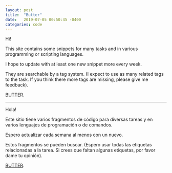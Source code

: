 ```yaml
---
layout: post
title:  "Butter"
date:   2019-07-05 00:50:45 -0400
categories: code
---
```


Hi!

This site contains some snippets for many tasks and in various programming or scripting languages.

I hope to update with at least one new snippet more every week. 

They are searchable by a tag system. (I expect to use as many related tags to the task. If you think there more tags are missing, please give me feedback).

[BUTTER][snippets-link].


___

Hola!

Este sitio tiene varios fragmentos de código para diversas tareas y en varios lenguajes de programación o de comandos.

Espero actualizar cada semana al menos con un nuevo.

Estos fragmentos se pueden buscar. (Espero usar todas las etiquetas relacionadas a la tarea. Si crees que faltan algunas etiquetas, por favor dame tu opinión).

[BUTTER][snippets-link].


[snippets-link]: https://github.com/MOTEorg/Butter


